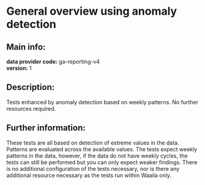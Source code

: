 # General overview using anomaly detection  
## Main info:  
**data provider code:** ga-reporting-v4  
**version:** 1  
## Description:  
Tests enhanced by anomaly detection based on weekly patterns. No further resources required.  
## Further information:  
These tests are all based on detection of extreme values in the data. Patterns are evaluated across the available values. The tests expect weekly patterns in the data, however, if the data do not have weekly cycles, the tests can still be performed but you can only expect weaker findings. There is no additional configuration of the tests necessary, nor is there any additional resource necessary as the tests run within Waaila only.
